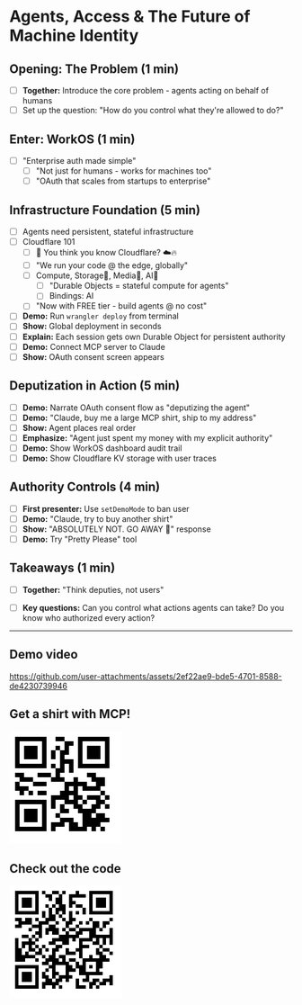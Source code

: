 # Agents, Access & The Future of Machine Identity

## Opening: The Problem (1 min)
- [ ] **Together:** Introduce the core problem - agents acting on behalf of humans
- [ ] Set up the question: "How do you control what they're allowed to do?"

## Enter: WorkOS (1 min)
- [ ] "Enterprise auth made simple"
    - [ ] "Not just for humans - works for machines too"
    - [ ] "OAuth that scales from startups to enterprise"

## Infrastructure Foundation (5 min)
- [ ] Agents need persistent, stateful infrastructure
- [ ] Cloudflare 101
    - [ ] 🤔 You think you know Cloudflare? ☁️🔥
    - [ ] "We run your code @ the edge, globally"
    - [ ] Compute, Storage📀, Media🌠, AI🤖
        - [ ] "Durable Objects = stateful compute for agents"
        - [ ] Bindings: AI
    - [ ] "Now with FREE tier - build agents @ no cost"
- [ ] **Demo:** Run `wrangler deploy` from terminal
- [ ] **Show:** Global deployment in seconds
- [ ] **Explain:** Each session gets own Durable Object for persistent authority
- [ ] **Demo:** Connect MCP server to Claude
- [ ] **Show:** OAuth consent screen appears

## Deputization in Action (5 min)
- [ ] **Demo:** Narrate OAuth consent flow as "deputizing the agent"
- [ ] **Demo:** "Claude, buy me a large MCP shirt, ship to my address"
- [ ] **Show:** Agent places real order
- [ ] **Emphasize:** "Agent just spent my money with my explicit authority"
- [ ] **Demo:** Show WorkOS dashboard audit trail
- [ ] **Demo:** Show Cloudflare KV storage with user traces

## Authority Controls (4 min)
- [ ] **First presenter:** Use `setDemoMode` to ban user
- [ ] **Demo:** "Claude, try to buy another shirt"
- [ ] **Show:** "ABSOLUTELY NOT. GO AWAY 👋" response
- [ ] **Demo:** Try "Pretty Please" tool

## Takeaways (1 min)
- [ ] **Together:** "Think deputies, not users"
- [ ] **Key questions:** Can you control what actions agents can take? Do you know who authorized every action?


---

## Demo video

https://github.com/user-attachments/assets/2ef22ae9-bde5-4701-8588-de4230739946


## Get a shirt with MCP!

![](qr-shop.png)


## Check out the code

![](qr-repo.png)

